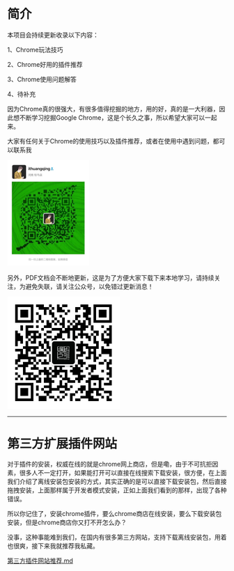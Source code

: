 # 简介

本项目会持续更新收录以下内容：

1、Chrome玩法技巧

2、Chrome好用的插件推荐

3、Chrome使用问题解答

4、待补充

因为Chrome真的很强大，有很多值得挖掘的地方，用的好，真的是一大利器，因此想不断学习挖掘Google Chrome，这是个长久之事，所以希望大家可以一起来。

大家有任何关于Chrome的使用技巧以及插件推荐，或者在使用中遇到问题，都可以联系我

<img src="README.assets/%E6%88%91%E7%9A%84%E5%BE%AE%E4%BF%A1-1573115030269.jpg" alt="我的微信" style="zoom:25%;" />

另外，PDF文档会不断地更新，这是为了方便大家下载下来本地学习，请持续关注，为避免失联，请关注公众号，以免错过更新消息！

![编码之外二维码（0.5）](README.assets/%E7%BC%96%E7%A0%81%E4%B9%8B%E5%A4%96%E4%BA%8C%E7%BB%B4%E7%A0%81%EF%BC%880.5%EF%BC%89.jpg)



------



# 第三方扩展插件网站

对于插件的安装，权威在线的就是chrome网上商店，但是嘞，由于不可抗拒因素，很多人不一定打开，如果能打开可以直接在线搜索下载安装，很方便，在上面我们介绍了离线安装包安装的方式，其实正确的是可以直接下载安装包，然后直接拖拽安装，上面那样属于开发者模式安装，正如上面我们看到的那样，出现了各种错误。

所以你记住了，安装chrome插件，要么chrome商店在线安装，要么下载安装包安装，但是chrome商店你又打不开怎么办？

没事，这种事能难到我们，在国内有很多第三方网站，支持下载离线安装包，用着也很爽，接下来我就推荐我私藏。

[第三方插件网站推荐.md](第三方插件网站推荐.md)

